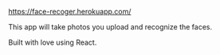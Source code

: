 https://face-recoger.herokuapp.com/

This app will take photos you upload and recognize the faces.

Built with love using React.
